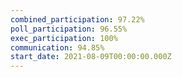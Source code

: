 ```yaml
---
combined_participation: 97.22%
poll_participation: 96.55%
exec_participation: 100%
communication: 94.85%
start_date: 2021-08-09T00:00:00.000Z
---
```

